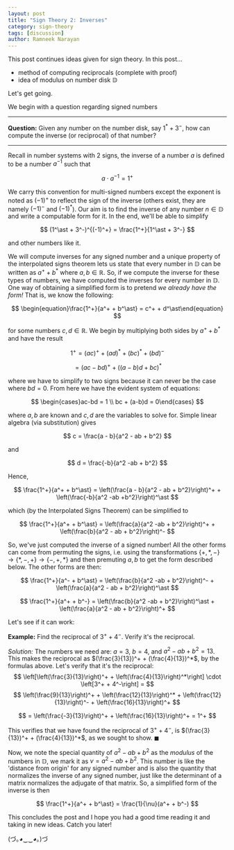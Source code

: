 ```yaml
---
layout: post
title: "Sign Theory 2: Inverses"
category: sign-theory
tags: [discussion]
author: Ramneek Narayan
---
```


[//]: # (No more than 180 lines for any post o/w too long)

This post continues ideas given for sign theory. In this post...

* method of computing reciprocals (complete with proof)
* idea of modulus on number disk $\mathbb{D}$

Let's get going.

We begin with a question regarding signed numbers

---
**Question:** Given any number on the number disk, say $1^\ast + 3^-$, how can compute the inverse (or reciprocal) of that number?

---

Recall in number systems with 2 signs, the inverse of a number $a$ is defined to be a number $a^{-1}$ such that

$$
a \cdot a^{-1} = 1^+
$$

We carry this convention for multi-signed numbers except the exponent is noted as $(-1)^+$ to reflect the sign of the inverse (others exist, they are namely $(-1)^-$ and $(-1)^\ast$). Our aim is to find the inverse of any number $n \in \mathbb{D}$ and write a computable form for it. In the end, we'll be able to simplify

$$
(1^\ast + 3^-)^{(-1)^+} = \frac{1^+}{1^\ast + 3^-}
$$

and other numbers like it.

We will compute inverses for any signed number and a unique property of the interpolated signs theorem lets us state that every number in $\mathbb{D}$ can be written as $a^+ + b^\ast$ where $a,b \in \mathbb{R}$. So, if we compute the inverse for these types of numbers, we have computed the inverses for every number in $\mathbb{D}$. One way of obtaining a simplified form is to pretend *we already have the form!* That is, we know the following:

$$
\begin{equation}\frac{1^+}{a^+ + b^\ast} = c^+ + d^\ast\end{equation}
$$

for some numbers $c,d \in \mathbb{R}$. We begin by multiplying both sides by $a^+ + b^\ast$ and have the result

$$
\begin{equation}1 ^+ = (ac)^+ + (ad)^\ast + (bc)^\ast + (bd)^-\end{equation}
$$

$$
\begin{equation} = (ac - bd)^+ + ((a-b)d + bc)^\ast\end{equation}
$$

where we have to simplify to two signs because it can never be the case where $bd = 0$. From here we have the evident system of equations:

$$
\begin{cases}ac-bd = 1 \\
bc + (a-b)d = 0\end{cases}
$$

where $a,b$ are known and $c,d$ are the variables to solve for. Simple linear algebra (via substitution) gives

$$
c = \frac{a - b}{a^2 - ab + b^2}
$$

and

$$
d = \frac{-b}{a^2 -ab + b^2}
$$

Hence,

$$
\frac{1^+}{a^+ + b^\ast} = \left(\frac{a - b}{a^2 - ab + b^2}\right)^+ + \left(\frac{-b}{a^2 -ab +b^2}\right)^\ast
$$

which (by the Interpolated Signs Theorem) can be simplified to

$$
\frac{1^+}{a^+ + b^\ast} = \left(\frac{a}{a^2 -ab + b^2}\right)^+ + \left(\frac{b}{a^2 - ab + b^2}\right)^-
$$

So, we've just computed the inverse of a signed number! All the other forms can come from permuting the signs, i.e. using the transformations $\lbrace +, \ast , - \rbrace \to \lbrace \ast, - , + \rbrace \to \lbrace -, +, \ast \rbrace$ and then premuting $a,b$ to get the form described below. The other forms are then:

$$
\frac{1^+}{a^- + b^\ast} = \left(\frac{b}{a^2 -ab + b^2}\right)^- + \left(\frac{a}{a^2 - ab + b^2}\right)^\ast
$$

$$
\frac{1^+}{a^+ + b^-} = \left(\frac{b}{a^2 -ab + b^2}\right)^\ast + \left(\frac{a}{a^2 - ab + b^2}\right)^+
$$

Let's see if it can work:

**Example:** Find the reciprocal of $3^+ + 4^-$. Verify it's the reciprocal.

*Solution:* The numbers we need are: $a = 3$, $b = 4$, and $a^2  - ab + b^2 = 13$. This makes the reciprocal as $(\frac{3}{13})^+ + (\frac{4}{13})^*$, by the formulas above. Let's verify that it's the reciprocal:
$$
 \left[\left(\frac{3}{13}\right)^+ + \left(\frac{4}{13}\right)^*\right] \cdot \left[3^+ + 4^-\right] =
$$
$$
\left(\frac{9}{13}\right)^+ + \left(\frac{12}{13}\right)^* + \left(\frac{12}{13}\right)^- + \left(\frac{16}{13}\right)^+
$$

$$
= \left(\frac{-3}{13}\right)^+ + \left(\frac{16}{13}\right)^+ = 1^+
$$

This verifies that we have found the reciprocal of $3^+ + 4^-$, is $(\frac{3}{13})^+ + (\frac{4}{13})^*$, as we sought to show. $\blacksquare$

Now, we note the special quantity of $a^2 -ab + b^2$ as the *modulus* of the numbers in $\mathbb{D}$, we mark it as $\nu = a^2 -ab+b^2$. This number is like the 'distance from origin' for any signed number and is also the quantity that normalizes the inverse of any signed number, just like the determinant of a matrix normalizes the adjugate of that matrix. So, a simplified form of the inverse is then

$$
\frac{1^+}{a^+ + b^\ast} = \frac{1}{\nu}(a^+ + b^-)
$$

This concludes the post and I hope you had a good time reading it and taking in new ideas. Catch you later! <i class="fas fa-meteor"></i>

(づ｡◕‿‿◕｡)づ
